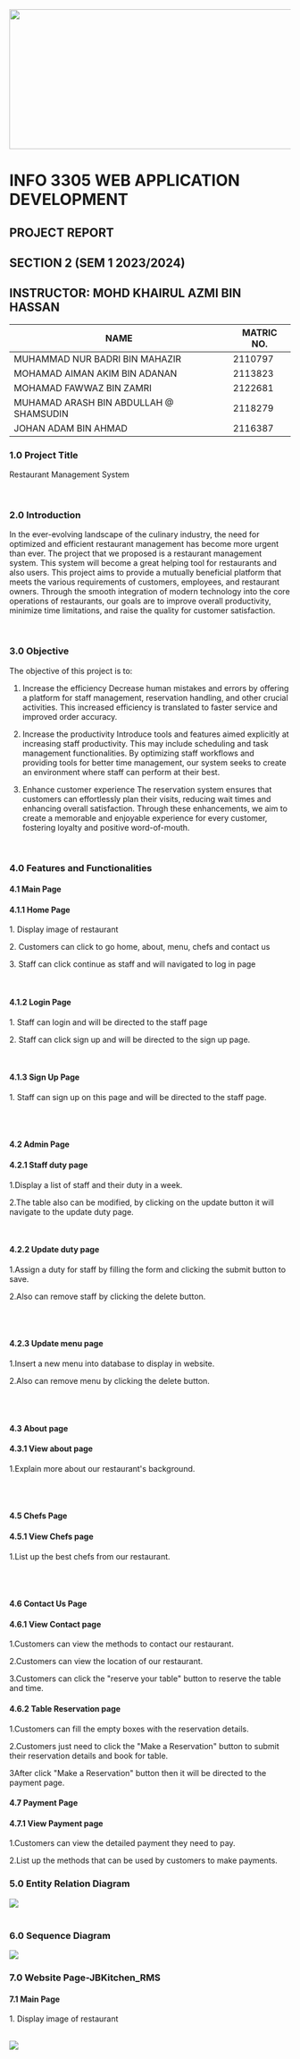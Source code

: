 <img src="logo IIUM.png" width="700" height="250">

# INFO 3305 WEB APPLICATION DEVELOPMENT 

## PROJECT REPORT 
## SECTION 2 (SEM 1 2023/2024)
## INSTRUCTOR: MOHD KHAIRUL AZMI BIN HASSAN 

|               NAME                    | MATRIC NO.  |
| ---------------------------------     | ----------- |
| MUHAMMAD NUR BADRI BIN MAHAZIR        | 2110797     |
| MOHAMAD AIMAN AKIM BIN ADANAN         | 2113823     |
| MOHAMAD FAWWAZ BIN ZAMRI              | 2122681     |
| MUHAMAD ARASH BIN ABDULLAH @ SHAMSUDIN| 2118279     | 
| JOHAN ADAM BIN AHMAD                  | 2116387     |


### 1.0 Project Title
<p>Restaurant Management System</p><br>

### 2.0 Introduction
<p>  In the ever-evolving landscape of the culinary industry, the need for optimized and efficient restaurant management has become more urgent than ever. The project that we proposed is a restaurant management system. This system will become a great helping tool for restaurants and also users. This project aims to provide a mutually beneficial platform that meets the various requirements of customers, employees, and restaurant owners. Through the smooth integration of modern technology into the core operations of restaurants, our goals are to improve overall productivity, minimize time limitations, and raise the quality for customer satisfaction. </p><br>

### 3.0 Objective
<p>  The objective of this project is to:

1. Increase the efficiency
Decrease human mistakes and errors by offering a platform for staff management, reservation handling, and other crucial activities. This increased efficiency is translated to faster service and improved order accuracy.

2. Increase the productivity
Introduce tools and features aimed explicitly at increasing staff productivity. This may include scheduling and task management functionalities. By optimizing staff workflows and providing tools for better time management, our system seeks to create an environment where staff can perform at their best.

3. Enhance customer experience
The reservation system ensures that customers can effortlessly plan their visits, reducing wait times and enhancing overall satisfaction. Through these enhancements, we aim to create a memorable and enjoyable experience for every customer, fostering loyalty and positive word-of-mouth.
 </p><br>

### 4.0 Features and Functionalities
#### 4.1 Main Page
#### 4.1.1 Home Page
<p>1. Display image of restaurant</p>
<p>2. Customers can click to go home, about, menu, chefs and contact us</p> 
<p>3. Staff can click continue as staff and will navigated to log in page</p><br>

#### 4.1.2 Login Page
<p>1. Staff can login and will be directed to the staff page</p>
<p>2. Staff can click  sign up and will be directed to the sign up page.</p><br>

#### 4.1.3 Sign Up Page
<p>1. Staff can sign up on this page and will be directed to the staff page.</p><br><br>


#### 4.2 Admin Page
#### 4.2.1 Staff duty page
<p>1.Display a list of staff and their duty in a week.</p>
<p>2.The table also can be modified, by clicking on the update button it will navigate to the update duty page.</p><br>

#### 4.2.2 Update duty page
<p>1.Assign a duty for staff by filling the form and clicking the submit button to save.</p>
<p>2.Also can remove staff by clicking the delete button. </p><br><br>

#### 4.2.3 Update menu page
<p>1.Insert a new menu into database to display  in website.</p>
<p>2.Also can remove menu by clicking the delete button. </p><br><br>


#### 4.3 About page
#### 4.3.1 View about page
<p>1.Explain more about our restaurant's background.</p><br><br>


#### 4.5 Chefs Page
#### 4.5.1 View Chefs page
<p>1.List up the best chefs from our restaurant.</p><br><br>


#### 4.6 Contact Us Page
#### 4.6.1 View Contact page
<p>1.Customers can view the methods to contact our restaurant.</p>
<p>2.Customers can view the location of our restaurant.</p>
<p>3.Customers can click the "reserve your table" button to reserve the table and time.</p>

#### 4.6.2 Table Reservation page
<p>1.Customers can fill the empty boxes with the reservation details.</p>
<p>2.Customers just need to click the "Make a Reservation" button to submit their reservation details and book for table.</p>
<p>3After click "Make a Reservation" button then it will be directed to the payment page.</p>


#### 4.7 Payment Page
#### 4.7.1 View Payment page
<p>1.Customers can view the detailed payment they need to pay.</p>
<p>2.List up the methods that can be used by customers to make payments.</p>



### 5.0 Entity Relation Diagram
<img src="ER diagram.png"><br><br>

### 6.0 Sequence Diagram

<img src="WebProjectSD.png">


### 7.0 Website Page-JBKitchen_RMS

#### 7.1 Main Page

<p>1. Display image of restaurant</p> </br>
<img src=".png">
